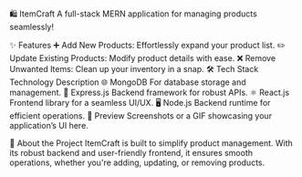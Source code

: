 🛍️ ItemCraft
A full-stack MERN application for managing products seamlessly!

✨ Features
➕ Add New Products: Effortlessly expand your product list.
✏️ Update Existing Products: Modify product details with ease.
❌ Remove Unwanted Items: Clean up your inventory in a snap.
🛠️ Tech Stack
Technology	Description
🌐 MongoDB	For database storage and management.
🚀 Express.js	Backend framework for robust APIs.
⚛️ React.js	Frontend library for a seamless UI/UX.
🖥️ Node.js	Backend runtime for efficient operations.
📸 Preview
Screenshots or a GIF showcasing your application’s UI here.


🌟 About the Project
ItemCraft is built to simplify product management. With its robust backend and user-friendly frontend, it ensures smooth operations, whether you're adding, updating, or removing products.


